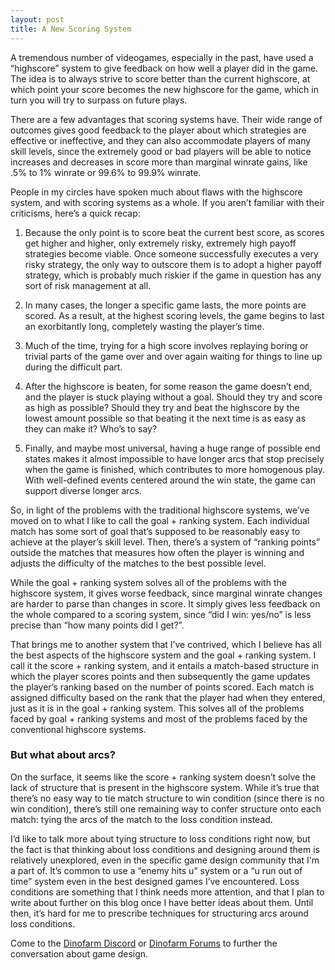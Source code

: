 ```yaml
---
layout: post
title: A New Scoring System
---
```


A tremendous number of videogames, especially in the past, have used a “highscore” system to give feedback on how well a player did in the game. The idea is to always strive to score better than the current highscore, at which point your score becomes the new highscore for the game, which in turn you will try to surpass on future plays.

There are a few advantages that scoring systems have. Their wide range of outcomes gives good feedback to the player about which strategies are effective or ineffective, and they can also accommodate players of many skill levels, since the extremely good or bad players will be able to notice increases and decreases in score more than marginal winrate gains, like .5% to 1% winrate or 99.6% to 99.9% winrate.

People in my circles have spoken much about flaws with the highscore system, and with scoring systems as a whole. If you aren’t familiar with their criticisms, here’s a quick recap:

1. Because the only point is to score beat the current best score, as scores get higher and higher, only extremely risky, extremely high payoff strategies become viable. Once someone successfully executes a very risky strategy, the only way to outscore them is to adopt a higher payoff strategy, which is probably much riskier if the game in question has any sort of risk management at all.

2. In many cases, the longer a specific game lasts, the more points are scored. As a result, at the highest scoring levels, the game begins to last an exorbitantly long, completely wasting the player’s time.

3. Much of the time, trying for a high score involves replaying boring or trivial parts of the game over and over again waiting for things to line up during the difficult part.

4. After the highscore is beaten, for some reason the game doesn’t end, and the player is stuck playing without a goal. Should they try and score as high as possible? Should they try and beat the highscore by the lowest amount possible so that beating it the next time is as easy as they can make it? Who’s to say?

5. Finally, and maybe most universal, having a huge range of possible end states makes it almost impossible to have longer arcs that stop precisely when the game is finished, which contributes to more homogenous play. With well-defined events centered around the win state, the game can support diverse longer arcs.

So, in light of the problems with the traditional highscore systems, we’ve moved on to what I like to call the goal + ranking system. Each individual match has some sort of goal that’s supposed to be reasonably easy to achieve at the player’s skill level. Then, there’s a system of “ranking points” outside the matches that measures how often the player is winning and adjusts the difficulty of the matches to the best possible level.

While the goal + ranking system solves all of the problems with the highscore system, it gives worse feedback, since marginal winrate changes are harder to parse than changes in score. It simply gives less feedback on the whole compared to a scoring system, since “did I win: yes/no” is less precise than “how many points did I get?”.

That brings me to another system that I’ve contrived, which I believe has all the best aspects of the highscore system and the goal + ranking system. I call it the score + ranking system, and it entails a match-based structure in which the player scores points and then subsequently the game updates the player’s ranking based on the number of points scored. Each match is assigned difficulty based on the rank that the player had when they entered, just as it is in the goal + ranking system. This solves all of the problems faced by goal + ranking systems and most of the problems faced by the conventional highscore systems.

### But what about arcs?

On the surface, it seems like the score + ranking system doesn’t solve the lack of structure that is present in the highscore system. While it’s true that there’s no easy way to tie match structure to win condition (since there is no win condition), there’s still one remaining way to confer structure onto each match: tying the arcs of the match to the loss condition instead.

I’d like to talk more about tying structure to loss conditions right now, but the fact is that thinking about loss conditions and designing around them is relatively unexplored, even in the specific game design community that I'm a part of. It’s common to use a “enemy hits u” system or a “u run out of time” system even in the best designed games I’ve encountered. Loss conditions are something that I think needs more attention, and that I plan to write about further on this blog once I have better ideas about them. Until then, it’s hard for me to prescribe techniques for structuring arcs around loss conditions.

Come to the [Dinofarm Discord](https://discord.gg/8PPwfDY) or [Dinofarm Forums](http://www.dinofarmgames.com/forum/index.php) to further the conversation about game design.
